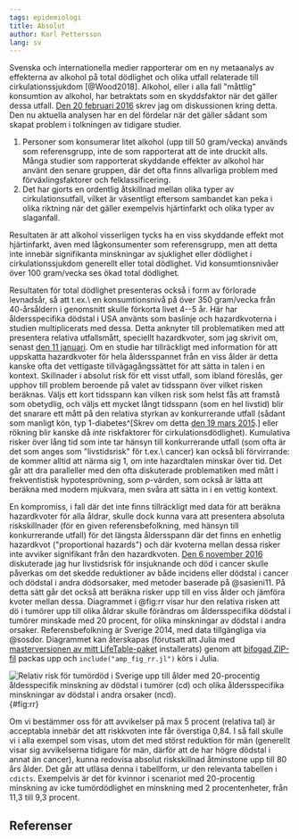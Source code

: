 ```yaml
---
tags: epidemiologi
title: Absolut
author: Karl Pettersson
lang: sv
---
```


Svenska och internationella medier rapporterar om en ny metaanalys av
effekterna av alkohol på total dödlighet och olika utfall relaterade till
cirkulationssjukdom [@Wood2018]. Alkohol, eller i alla fall "måttlig"
konsumtion av alkohol, har betraktats som en skyddsfaktor när det gäller dessa
utfall. [Den 20 februari 2016](http://klpn.se/2016/02/20/bristande-referenser/)
skrev jag om diskussionen kring detta. Den nu aktuella analysen har en del
fördelar när det gäller sådant som skapat problem i tolkningen av tidigare
studier.

1. Personer som konsumerar litet alkohol (upp till 50 gram/vecka) används som
   referensgrupp, inte de som rapporterat att de inte druckit alls. Många
   studier som rapporterat skyddande effekter av alkohol har använt den senare
   gruppen, där det ofta finns allvarliga problem med förväxlingsfaktorer och
   felklassificering.
2. Det har gjorts en ordentlig åtskillnad mellan olika typer av
   cirkulationsutfall, vilket är väsentligt eftersom sambandet kan peka i olika
   riktning när det gäller exempelvis hjärtinfarkt och olika typer av
   slaganfall.

Resultaten är att alkohol visserligen tycks ha en viss skyddande effekt mot
hjärtinfarkt, även med lågkonsumenter som referensgrupp, men att detta inte
innebär signifikanta minskningar av sjuklighet eller dödlighet i
cirkulationssjukdom generellt eller total dödlighet. Vid konsumtionsnivåer över
100 gram/vecka ses ökad total dödlighet.

Resultaten för total dödlighet presenteras också i form av förlorade levnadsår,
så att t.ex.\ en konsumtionsnivå på över 350 gram/vecka från 40-årsåldern i
genomsnitt skulle förkorta livet 4--5 år. Här har åldersspecifika dödstal i USA
använts som baslinje och hazardkvoterna i studien multiplicerats med dessa.
Detta anknyter till problematiken med att presentera relativa utfallsmått,
speciellt hazardkvoter, som jag skrivit om, senast [den 11
januari](2018-01-11-bildat.html). Om en studie har tillräckligt med information
för att uppskatta hazardkvoter för hela åldersspannet från en viss ålder är
detta kanske ofta det vettigaste tillvägagångssättet för att sätta in talen i
en kontext. Skillnader i absolut risk för ett visst utfall, som ibland
föreslås, ger upphov till problem beroende på valet av tidsspann över vilket
risken beräknas. Väljs ett kort tidsspann kan vilken risk som helst fås att
framstå som obetydlig, och väljs ett mycket långt tidsspann (som en hel
livstid) blir det snarare ett mått på den relativa styrkan av konkurrerande
utfall (sådant som manligt kön, typ 1-diabetes^[Skrev om detta [den 19 mars
2015](http://klpn.se/2015/03/19/mycket-farlig/).] eller rökning blir kanske då
*inte* riskfaktorer för cirkulationsdödlighet). Kumulativa risker över lång tid
som inte tar hänsyn till konkurrerande utfall (som ofta är det som anges som
"livstidsrisk" för t.ex.\ cancer) kan också bli förvirrande: de
kommer alltid att närma sig 1, om inte hazardtalen minskar över tid. Det går
att dra paralleller med den ofta diskuterade problematiken med mått i
frekventistisk hypotesprövning, som $p$-värden, som också är lätta att beräkna
med modern mjukvara, men svåra att sätta in i en vettig kontext.

En kompromiss, i fall där det inte finns tillräckligt med data för att beräkna
hazardkvoter för alla åldrar, skulle dock kunna vara att presentera absoluta
riskskillnader (för en given referensbefolkning, med hänsyn till konkurrerande
utfall) för det längsta åldersspann där det finns en enhetlig hazardkvot
("proportional hazards") och där kvoterna mellan dessa risker inte avviker
signifikant från den hazardkvoten. [Den 6 november
2016](2016-11-06-secanc.html) diskuterade jag hur livstidsrisk för insjuknande
och död i cancer skulle påverkas om det skedde reduktioner av både incidens
eller dödstal i cancer och dödstal i andra dödsorsaker, med metoder baserade på
@sasieni11. På detta sätt går det också att beräkna risker upp till en viss
ålder och jämföra kvoter mellan dessa. Diagrammet i @fig:rr visar hur den
relativa risken att dö i tumörer upp till olika åldrar skulle förändras om
åldersspecifika dödstal i tumörer minskade med 20 procent, för olika
minskningar av dödstal i andra orsaker. Referensbefolkning är Sverige 2014, med
data tillgängliga via @sosdor. Diagrammet kan återskapas (förutsatt att Julia
med [masterversionen av mitt LifeTable-paket](https://github.com/klpn/LifeTable.jl)
installerats) genom att [bifogad ZIP-fil](../postdata/2018-04-14-absolut.zip) packas upp
och `include("amp_fig_rr.jl")` körs i Julia.

![Relativ risk för tumördöd i Sverige upp till ålder med 20-procentig
åldesspecifik minskning av dödstal i tumörer (cd) och olika åldersspecifika
minskningar av dödstal i andra orsaker (ncd).](../images/Se14RRCanc.svg){#fig:rr}

Om vi bestämmer oss för att avvikelser på max 5 procent (relativa tal) är
acceptabla innebär det att riskkvoten inte får överstiga 0,84. I så fall skulle
vi i alla exempel som visas, utom det med störst reduktion för män (generellt
visar sig avvikelserna tidigare för män, därför att de har högre dödstal i
annat än cancer), kunna redovisa absolut riskskillnad åtminstone upp till 80
års ålder. Det går att utläsa denna i tabellform, ur den relevanta tabellen i
`cdicts`. Exempelvis är det för kvinnor i scenariot med 20-procentig minskning
av icke tumördödlighet en minskning med 2 procentenheter, från 11,3 till 9,3
procent.

## Referenser
